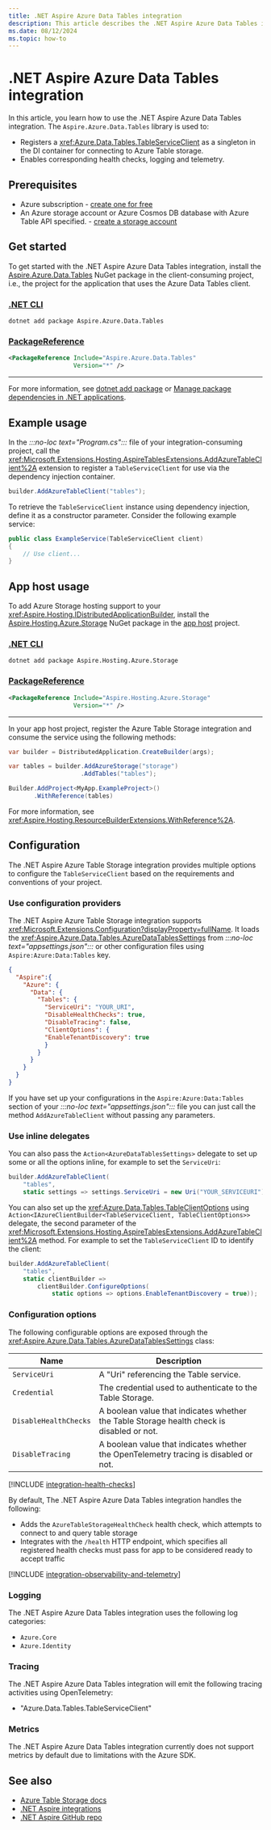 ```yaml
---
title: .NET Aspire Azure Data Tables integration
description: This article describes the .NET Aspire Azure Data Tables integration features and capabilities.
ms.date: 08/12/2024
ms.topic: how-to
---
```


# .NET Aspire Azure Data Tables integration

In this article, you learn how to use the .NET Aspire Azure Data Tables integration. The `Aspire.Azure.Data.Tables` library is used to:

- Registers a <xref:Azure.Data.Tables.TableServiceClient> as a singleton in the DI container for connecting to Azure Table storage.
- Enables corresponding health checks, logging and telemetry.

## Prerequisites

- Azure subscription - [create one for free](https://azure.microsoft.com/free/)
- An Azure storage account or Azure Cosmos DB database with Azure Table API specified. - [create a storage account](/azure/storage/common/storage-account-create)

## Get started

To get started with the .NET Aspire Azure Data Tables integration, install the [Aspire.Azure.Data.Tables](https://www.nuget.org/packages/Aspire.Azure.Data.Tables) NuGet package in the client-consuming project, i.e., the project for the application that uses the Azure Data Tables client.

### [.NET CLI](#tab/dotnet-cli)

```dotnetcli
dotnet add package Aspire.Azure.Data.Tables
```

### [PackageReference](#tab/package-reference)

```xml
<PackageReference Include="Aspire.Azure.Data.Tables"
                  Version="*" />
```

---

For more information, see [dotnet add package](/dotnet/core/tools/dotnet-add-package) or [Manage package dependencies in .NET applications](/dotnet/core/tools/dependencies).

## Example usage

In the _:::no-loc text="Program.cs":::_ file of your integration-consuming project, call the <xref:Microsoft.Extensions.Hosting.AspireTablesExtensions.AddAzureTableClient%2A> extension to register a `TableServiceClient` for use via the dependency injection container.

```csharp
builder.AddAzureTableClient("tables");
```

To retrieve the `TableServiceClient` instance using dependency injection, define it as a constructor parameter. Consider the following example service:

```csharp
public class ExampleService(TableServiceClient client)
{
    // Use client...
}
```

## App host usage

To add Azure Storage hosting support to your <xref:Aspire.Hosting.IDistributedApplicationBuilder>, install the [Aspire.Hosting.Azure.Storage](https://www.nuget.org/packages/Aspire.Hosting.Azure.Storage) NuGet package in the [app host](xref:dotnet/aspire/app-host) project.

### [.NET CLI](#tab/dotnet-cli)

```dotnetcli
dotnet add package Aspire.Hosting.Azure.Storage
```

### [PackageReference](#tab/package-reference)

```xml
<PackageReference Include="Aspire.Hosting.Azure.Storage"
                  Version="*" />
```

---

In your app host project, register the Azure Table Storage integration and consume the service using the following methods:

```csharp
var builder = DistributedApplication.CreateBuilder(args);

var tables = builder.AddAzureStorage("storage")
                    .AddTables("tables");

Builder.AddProject<MyApp.ExampleProject>() 
       .WithReference(tables)
```

For more information, see <xref:Aspire.Hosting.ResourceBuilderExtensions.WithReference%2A>.

## Configuration

The .NET Aspire Azure Table Storage integration provides multiple options to configure the `TableServiceClient` based on the requirements and conventions of your project.

### Use configuration providers

The .NET Aspire Azure Table Storage integration supports <xref:Microsoft.Extensions.Configuration?displayProperty=fullName>. It loads the <xref:Aspire.Azure.Data.Tables.AzureDataTablesSettings> from _:::no-loc text="appsettings.json":::_ or other configuration files using `Aspire:Azure:Data:Tables` key.

```json
{
  "Aspire":{
    "Azure": {
      "Data": {
        "Tables": {
          "ServiceUri": "YOUR_URI",
          "DisableHealthChecks": true,
          "DisableTracing": false,
          "ClientOptions": {
          "EnableTenantDiscovery": true
          }
        }
      }
    }
  }
}
```

If you have set up your configurations in the `Aspire:Azure:Data:Tables` section of your _:::no-loc text="appsettings.json":::_ file you can just call the method `AddAzureTableClient` without passing any parameters.

### Use inline delegates

You can also pass the `Action<AzureDataTablesSettings>` delegate to set up some or all the options inline, for example to set the `ServiceUri`:

```csharp
builder.AddAzureTableClient(
    "tables",
    static settings => settings.ServiceUri = new Uri("YOUR_SERVICEURI"));
```

You can also set up the <xref:Azure.Data.Tables.TableClientOptions> using `Action<IAzureClientBuilder<TableServiceClient, TableClientOptions>>` delegate, the second parameter of the <xref:Microsoft.Extensions.Hosting.AspireTablesExtensions.AddAzureTableClient%2A> method. For example to set the `TableServiceClient` ID to identify the client:

```csharp
builder.AddAzureTableClient(
    "tables",
    static clientBuilder =>
        clientBuilder.ConfigureOptions(
            static options => options.EnableTenantDiscovery = true));
```

### Configuration options

The following configurable options are exposed through the <xref:Aspire.Azure.Data.Tables.AzureDataTablesSettings> class:

| Name                  | Description                                                                               |
|-----------------------|-------------------------------------------------------------------------------------------|
| `ServiceUri`          | A "Uri" referencing the Table service.                                                    |
| `Credential`          | The credential used to authenticate to the Table Storage.                                 |
| `DisableHealthChecks` | A boolean value that indicates whether the Table Storage health check is disabled or not. |
| `DisableTracing`      | A boolean value that indicates whether the OpenTelemetry tracing is disabled or not.      |

[!INCLUDE [integration-health-checks](../includes/integration-health-checks.md)]

By default, The .NET Aspire Azure Data Tables integration handles the following:

- Adds the `AzureTableStorageHealthCheck` health check, which attempts to connect to and query table storage
- Integrates with the `/health` HTTP endpoint, which specifies all registered health checks must pass for app to be considered ready to accept traffic

[!INCLUDE [integration-observability-and-telemetry](../includes/integration-observability-and-telemetry.md)]

### Logging

The .NET Aspire Azure Data Tables integration uses the following log categories:

- `Azure.Core`
- `Azure.Identity`

### Tracing

The .NET Aspire Azure Data Tables integration will emit the following tracing activities using OpenTelemetry:

- "Azure.Data.Tables.TableServiceClient"

### Metrics

The .NET Aspire Azure Data Tables integration currently does not support metrics by default due to limitations with the Azure SDK.

## See also

- [Azure Table Storage docs](/azure/storage/tables/)
- [.NET Aspire integrations](../fundamentals/integrations-overview.md)
- [.NET Aspire GitHub repo](https://github.com/dotnet/aspire)
